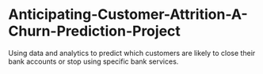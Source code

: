 # Anticipating-Customer-Attrition-A-Churn-Prediction-Project
Using data and analytics to predict which customers are likely to close their bank accounts or stop using specific bank services.
